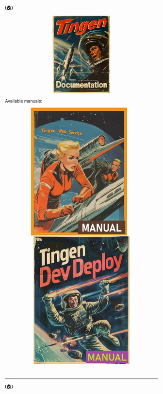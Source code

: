 <!-- u250818 -->

⦗[🏠︎](/README.md)⦘

<div align="center">

  ![logo](/.github/img/logo/TngnDocProj-194x254.png)

</div>

Available manuals:

<div align="center">

  [![Tingen Web Service Manual](/.github/img/logo/man/TngnDocProj-TngnWsvcMan-316x420.png)](./tngnwsvc/)&nbsp;&nbsp;&nbsp;&nbsp;
  [![Tingen DevDeploy Manual](/.github/img/logo/man/TngnDocProj-TngnDvdpMan-320x420.png)](./tngndvdp/)

</div>

<br>

***

⦗[🏠︎](/README.md)⦘

